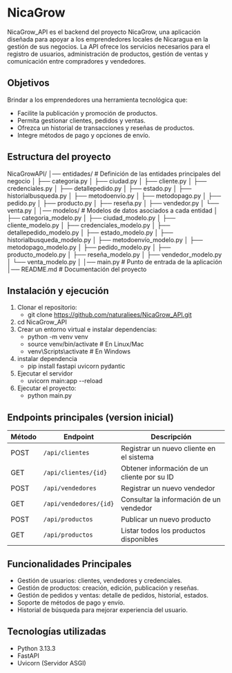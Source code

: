 # NicaGrow
NicaGrow_API es el backend del proyecto NicaGrow, una aplicación diseñada para apoyar a los emprendedores locales de Nicaragua en la gestión de sus negocios. La API ofrece los servicios necesarios para el registro de usuarios, administración de productos, gestión de ventas y comunicación entre compradores y vendedores.

## Objetivos
Brindar a los emprendedores una herramienta tecnológica que:
* Facilite la publicación y promoción de productos.
* Permita gestionar clientes, pedidos y ventas.
* Ofrezca un historial de transacciones y reseñas de productos.
* Integre métodos de pago y opciones de envío.

## Estructura del proyecto
NicaGrowAPI/
│── entidades/              # Definición de las entidades principales del negocio
│   ├── categoria.py
│   ├── ciudad.py
│   ├── cliente.py
│   ├── credenciales.py
│   ├── detallepedido.py
│   ├── estado.py
│   ├── historialbusqueda.py
│   ├── metodoenvío.py
│   ├── metodopago.py
│   ├── pedido.py
│   ├── producto.py
│   ├── reseña.py
│   ├── vendedor.py
│   └── venta.py
│
│── modelos/                # Modelos de datos asociados a cada entidad
│   ├── categoria_modelo.py
│   ├── ciudad_modelo.py
│   ├── cliente_modelo.py
│   ├── credenciales_modelo.py
│   ├── detallepedido_modelo.py
│   ├── estado_modelo.py
│   ├── historialbusqueda_modelo.py
│   ├── metodoenvío_modelo.py
│   ├── metodopago_modelo.py
│   ├── pedido_modelo.py
│   ├── producto_modelo.py
│   ├── reseña_modelo.py
│   ├── vendedor_modelo.py
│   └── venta_modelo.py
│
│── main.py                 # Punto de entrada de la aplicación
│── README.md               # Documentación del proyecto

## Instalación y ejecución
1. Clonar el repositorio:
   * git clone https://github.com/naturaliees/NicaGrow_API.git
2. cd NicaGrow_API
3. Crear un entorno virtual e instalar dependencias:
   * python -m venv venv
   * source venv/bin/activate   # En Linux/Mac
   * venv\Scripts\activate      # En Windows
4. instalar dependencia
   * pip install fastapi uvicorn pydantic
5. Ejecutar el servidor
   * uvicorn main:app --reload
4. Ejecutar el proyecto:
   * python main.py
## Endpoints principales (version inicial)

| Método | Endpoint            | Descripción                        |
| ------ | ------------------- | ---------------------------------- |
| POST   | `/api/clientes`     | Registrar un nuevo cliente en el sistema  |
| GET    | `/api/clientes/{id}`| Obtener información de un cliente por su ID |
| POST   | `/api/vendedores`   | Registrar un nuevo vendedor     |
| GET   | `/api/vendedores/{id}`     | Consultar la información de un vendedor    |
| POST   | `/api/productos` | Publicar un nuevo producto     |
| GET   | `/api/productos` | Listar todos los productos disponibles    |


## Funcionalidades Principales
  * Gestión de usuarios: clientes, vendedores y credenciales.
  * Gestión de productos: creación, edición, publicación y reseñas.
  * Gestión de pedidos y ventas: detalle de pedidos, historial, estados.
  * Soporte de métodos de pago y envío.
  * Historial de búsqueda para mejorar experiencia del usuario.

## Tecnologías utilizadas
* Python 3.13.3
* FastAPI
* Uvicorn (Servidor ASGI)
